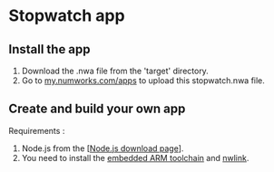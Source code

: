 # Stopwatch app
## Install the app
1. Download the .nwa file from the 'target' directory.
2. Go to [my.numworks.com/apps](https://my.numworks.com/apps) to upload this stopwatch.nwa file.
## Create and build your own app
Requirements :
1. Node.js from the [[Node.js download page](https://nodejs.org/en/download/)].
2. You need to install the [embedded ARM toolchain](https://developer.arm.com/Tools%20and%20Software/GNU%20Toolchain) and [nwlink](https://www.npmjs.com/package/nwlink).
